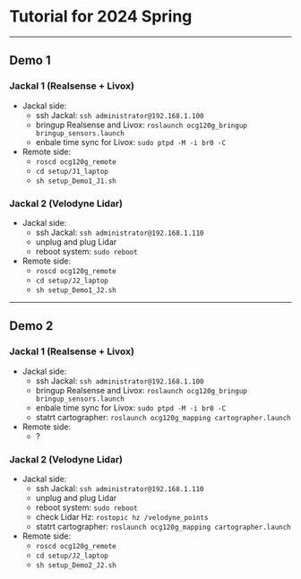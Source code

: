 # Tutorial for 2024 Spring 

---

## Demo 1

### Jackal 1 (Realsense + Livox)
- Jackal side: 
  - ssh Jackal: `ssh administrator@192.168.1.100`
  - bringup Realsense and Livox: `roslaunch ocg120g_bringup bringup_sensors.launch`
  - enbale time sync for Livox: `sudo ptpd -M -i br0 -C`
- Remote side:
  - `roscd ocg120g_remote`
  - `cd setup/J1_laptop`
  - `sh setup_Demo1_J1.sh`

### Jackal 2 (Velodyne Lidar)
- Jackal side: 
  - ssh Jackal: `ssh administrator@192.168.1.110`
  - unplug and plug Lidar
  - reboot system: `sudo reboot`
- Remote side:
  - `roscd ocg120g_remote`
  - `cd setup/J2_laptop`
  - `sh setup_Demo1_J2.sh`
  
---

## Demo 2

### Jackal 1 (Realsense + Livox)
- Jackal side: 
  - ssh Jackal: `ssh administrator@192.168.1.100`
  - bringup Realsense and Livox: `roslaunch ocg120g_bringup bringup_sensors.launch`
  - enbale time sync for Livox: `sudo ptpd -M -i br0 -C`
  - statrt cartographer: `roslaunch ocg120g_mapping cartographer.launch` 
- Remote side:
  - ?

### Jackal 2 (Velodyne Lidar)
- Jackal side: 
  - ssh Jackal: `ssh administrator@192.168.1.110`
  - unplug and plug Lidar
  - reboot system: `sudo reboot`
  - check Lidar Hz: `rostopic hz /velodyne_points`
  - statrt cartographer: `roslaunch ocg120g_mapping cartographer.launch` 
- Remote side:
  - `roscd ocg120g_remote`
  - `cd setup/J2_laptop`
  - `sh setup_Demo2_J2.sh`  
